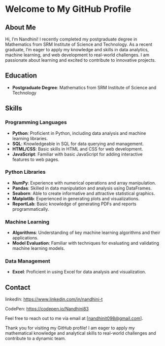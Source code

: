 # Welcome to My GitHub Profile

## About Me

Hi, I’m Nandhini! I recently completed my postgraduate degree in Mathematics from SRM Institute of Science and Technology. As a recent graduate, I’m eager to apply my knowledge and skills in data analytics, machine learning, and web development to real-world challenges. I am passionate about learning and excited to contribute to innovative projects.

## Education

- **Postgraduate Degree**: Mathematics from SRM Institute of Science and Technology

## Skills

### Programming Languages
- **Python**: Proficient in Python, including data analysis and machine learning libraries.
- **SQL**: Knowledgeable in SQL for data querying and management.
- **HTML/CSS**: Basic skills in HTML and CSS for web development.
- **JavaScript**: Familiar with basic JavaScript for adding interactive features to web pages.

### Python Libraries
- **NumPy**: Experience with numerical operations and array manipulation.
- **Pandas**: Skilled in data manipulation and analysis using DataFrames.
- **Seaborn**: Able to create informative and attractive statistical graphics.
- **Matplotlib**: Experienced in generating plots and visualizations.
- **ReportLab**: Basic knowledge of generating PDFs and reports programmatically.

### Machine Learning
- **Algorithms**: Understanding of key machine learning algorithms and their applications.
- **Model Evaluation**: Familiar with techniques for evaluating and validating machine learning models.

### Data Management
- **Excel**: Proficient in using Excel for data analysis and visualization.

## Contact

linkedIn: https://www.linkedin.com/in/nandhini-t

CodePen: https://codepen.io/Nandhini83

Feel free to reach out to me via email at [nandhinit098@gmail.com].

Thank you for visiting my GitHub profile! I am eager to apply my mathematical knowledge and analytical skills to real-world challenges and contribute to a dynamic team.
